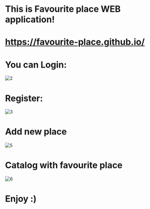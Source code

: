 # This is Favourite place WEB application!

# https://favourite-place.github.io/

# You can Login:

![2](https://user-images.githubusercontent.com/71894448/168033716-15005f84-6b5a-4dba-a958-289626f99c65.PNG)


# Register:

![3](https://user-images.githubusercontent.com/71894448/168033719-3811d003-739d-493e-832b-faf885c26b32.PNG)


# Add new place

![5](https://user-images.githubusercontent.com/71894448/168034618-ecd31fe5-e725-49ed-81e5-7a7f78afc75a.PNG)

# Catalog with favourite place

![6](https://user-images.githubusercontent.com/71894448/168034616-61f9d94f-e75f-4fb9-b70f-9fc00340f853.PNG)

# Enjoy :)

